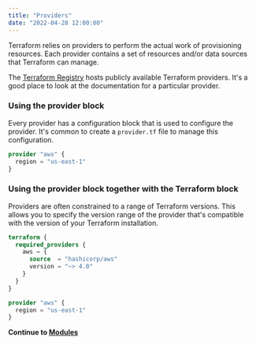 ```yaml
---
title: "Providers"
date: "2022-04-28 12:00:00"
---
```


Terraform relies on providers to perform the actual work of provisioning resources. Each provider contains a set of resources and/or data sources that Terraform can manage.

The [Terraform Registry](https://registry.terraform.io/browse/providers) hosts publicly available Terraform providers. It's a good place to look at the documentation for a particular provider.

### Using the provider block

Every provider has a configuration block that is used to configure the provider. It's common to create a `provider.tf` file to manage this configuration.

```terraform
provider "aws" {
  region = "us-east-1"
}
```

### Using the provider block together with the Terraform block

Providers are often constrained to a range of Terraform versions. This allows you to specify the version range of the provider that's compatible with the version of your Terraform installation.

```terraform
terraform {
  required_providers {
    aws = {
      source  = "hashicorp/aws"
      version = "~> 4.0"
    }
  }
}

provider "aws" {
  region = "us-east-1"
}
```

**Continue to [Modules](../modules)**

